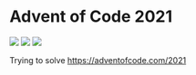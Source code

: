 # Advent of Code 2021

![](https://img.shields.io/badge/Day%20📅-8-blue)
![](https://img.shields.io/badge/Stars%20⭐-16-yellow)
![](https://img.shields.io/badge/Days%20completed-8-red)

Trying to solve https://adventofcode.com/2021
